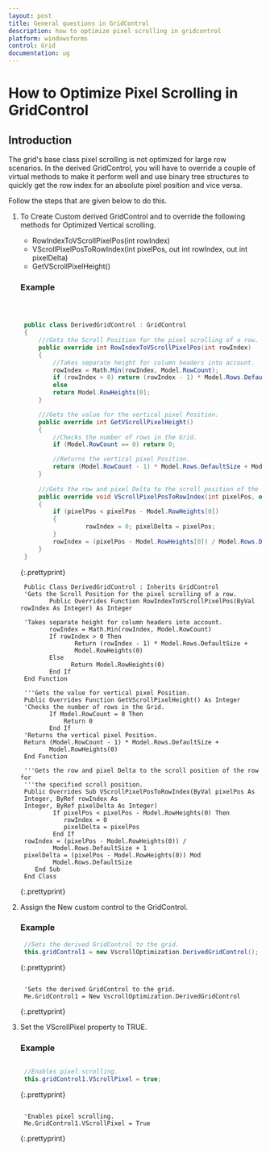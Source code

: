 ```yaml
---
layout: post
title: General questions in GridControl
description: how to optimize pixel scrolling in gridcontrol
platform: windowsforms
control: Grid
documentation: ug
---
```


# How to Optimize Pixel Scrolling in GridControl

## Introduction

The grid's base class pixel scrolling is not optimized for large row scenarios. In the derived GridControl, you will have to override a couple of virtual methods to make it perform well and use binary tree structures to quickly get the row index for an absolute pixel position and vice versa.

Follow the steps that are given below to do this.

1. To Create Custom derived GridControl and to override the following methods for Optimized Vertical scrolling.
   * RowIndexToVScrollPixelPos(int rowIndex)
   * VScrollPixelPosToRowIndex(int pixelPos, out int rowIndex, out int pixelDelta)
   * GetVScrollPixelHeight()

   ### Example

   ~~~ cs



	public class DerivedGridControl : GridControl 
	{
		///Gets the Scroll Position for the pixel scrolling of a row. 
		public override int RowIndexToVScrollPixelPos(int rowIndex) 
		{ 
			//Takes separate height for column headers into account.
			rowIndex = Math.Min(rowIndex, Model.RowCount); 
			if (rowIndex > 0) return (rowIndex - 1) * Model.Rows.DefaultSize + Model.RowHeights[0]; 
			else 
			return Model.RowHeights[0]; 
		}

		///Gets the value for the vertical pixel Position. 
		public override int GetVScrollPixelHeight() 
		{
			//Checks the number of rows in the Grid.
			if (Model.RowCount == 0) return 0; 

			//Returns the vertical pixel Position. 
			return (Model.RowCount - 1) * Model.Rows.DefaultSize + Model.RowHeights[0]; 
		}
		 
		///Gets the row and pixel Delta to the scroll position of the row for the specified scroll position. 
		public override void VScrollPixelPosToRowIndex(int pixelPos, out int rowIndex, out int pixelDelta) 
		{ 
			if (pixelPos < pixelPos - Model.RowHeights[0]) 
			{ 
					 rowIndex = 0; pixelDelta = pixelPos; 
			} 
			rowIndex = (pixelPos - Model.RowHeights[0]) / Model.Rows.DefaultSize + 1; pixelDelta = (pixelPos - Model.RowHeights[0]) %  Model.Rows.DefaultSize; 
		} 
	}

   ~~~
   {:.prettyprint}   


   ~~~ vbnet
	Public Class DerivedGridControl : Inherits GridControl
	'Gets the Scroll Position for the pixel scrolling of a row.
		   Public Overrides Function RowIndexToVScrollPixelPos(ByVal rowIndex As Integer) As Integer

	'Takes separate height for column headers into account.
		   rowIndex = Math.Min(rowIndex, Model.RowCount)
		   If rowIndex > 0 Then
				  Return (rowIndex - 1) * Model.Rows.DefaultSize + 
				  Model.RowHeights(0)
		   Else
				 Return Model.RowHeights(0)
		   End If
	End Function

	'''Gets the value for vertical pixel Position.
	Public Overrides Function GetVScrollPixelHeight() As Integer
	'Checks the number of rows in the Grid.
		   If Model.RowCount = 0 Then
			   Return 0
		   End If
	'Returns the vertical pixel Position.
	Return (Model.RowCount - 1) * Model.Rows.DefaultSize + 
		   Model.RowHeights(0)
	End Function

	'''Gets the row and pixel Delta to the scroll position of the row for 
	'''the specified scroll position.
	Public Overrides Sub VScrollPixelPosToRowIndex(ByVal pixelPos As 
	Integer, ByRef rowIndex As 
	Integer, ByRef pixelDelta As Integer)
			If pixelPos < pixelPos - Model.RowHeights(0) Then
			   rowIndex = 0
			   pixelDelta = pixelPos
			End If
	rowIndex = (pixelPos - Model.RowHeights(0)) / 
			Model.Rows.DefaultSize + 1
	pixelDelta = (pixelPos - Model.RowHeights(0)) Mod 
			Model.Rows.DefaultSize
	   End Sub
	End Class
   ~~~
   {:.prettyprint}


2. Assign the New custom control to the GridControl.

   ### Example



   ~~~ cs
	//Sets the derived GridControl to the grid.
	this.gridControl1 = new VscrollOptimization.DerivedGridControl();


   ~~~
   {:.prettyprint}
				

   ~~~ vbnet

	'Sets the derived GridControl to the grid.
	Me.GridControl1 = New VscrollOptimization.DerivedGridControl
   ~~~ 
   {:.prettyprint}
   

3. Set the VScrollPixel property to TRUE.

   ### Example


   ~~~ cs

	//Enables pixel scrolling.
	this.gridControl1.VScrollPixel = true;

   ~~~
   {:.prettyprint}
			
   ~~~ vbnet

	'Enables pixel scrolling. 
	Me.GridControl1.VScrollPixel = True

   ~~~ 
   {:.prettyprint}
